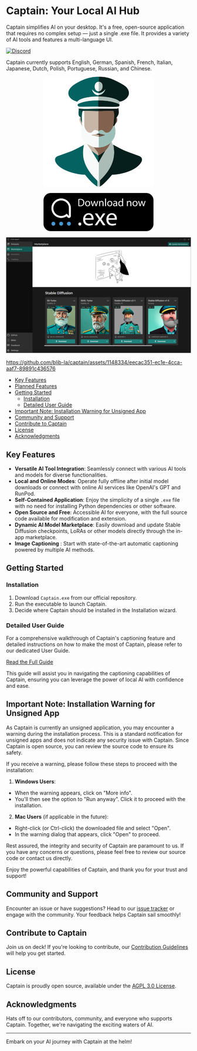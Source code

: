 # Captain: Your Local AI Hub

Captain simplifies AI on your desktop. It's a free, open-source application that requires no complex setup — just a single .exe file. It provides a variety of AI tools and features a multi-language UI.

[![Discord](https://img.shields.io/discord/1091306623819059300?color=7289da&label=Discord&logo=discord&logoColor=fff&style=for-the-badge)](https://discord.com/invite/m3TBB9XEkb)

Captain currently supports English, German, Spanish, French, Italian, Japanese, Dutch, Polish, Portuguese, Russian, and Chinese.


<p align="center">
    <img src="./docs/logo.png" alt="Download Captain" width="300">
</p>

<p align="center">
  <a href="https://github.com/blib-la/captain/releases/download/v1.0.0-beta.6/Captain.Setup.1.0.0-beta.6.exe">
    <img src="./docs/download.svg" alt="Download Captain" width="300">
  </a>
</p>

<p align="center">
    <img src="./docs/marketplace.png" alt="Download Captain" width="900">
</p>

https://github.com/blib-la/captain/assets/1148334/eecac351-ec1e-4cca-aaf7-89891c436576

<!-- toc -->

- [Key Features](#key-features)
- [Planned Features](#planned-features)
- [Getting Started](#getting-started)
  * [Installation](#installation)
  * [Detailed User Guide](#detailed-user-guide)
- [Important Note: Installation Warning for Unsigned App](#important-note-installation-warning-for-unsigned-app)
- [Community and Support](#community-and-support)
- [Contribute to Captain](#contribute-to-captain)
- [License](#license)
- [Acknowledgments](#acknowledgments)

<!-- tocstop -->

## Key Features

- **Versatile AI Tool Integration**: Seamlessly connect with various AI tools and models for diverse functionalities.
- **Local and Online Modes**: Operate fully offline after initial model downloads or connect with online AI services like OpenAI's GPT and RunPod.
- **Self-Contained Application**: Enjoy the simplicity of a single `.exe` file with no need for installing Python dependencies or other software.
- **Open Source and Free**: Accessible AI for everyone, with the full source code available for modification and extension.
- **Dynamic AI Model Marketplace**: Easily download and update Stable Diffusion checkpoints, LoRAs or other models directly through the in-app marketplace.
- **Image Captioning** : Start with state-of-the-art automatic captioning powered by multiple AI methods.

## Getting Started

### Installation

1. Download `Captain.exe` from our official repository.
2. Run the executable to launch Captain.
3. Decide where Captain should be installed in the Installation wizard.

### Detailed User Guide

For a comprehensive walkthrough of Captain's captioning feature and detailed instructions on how to make the most of Captain, please refer to our dedicated User Guide.

[Read the Full Guide](./docs/GUIDE.md)

This guide will assist you in navigating the captioning capabilities of Captain, ensuring you can leverage the power of local AI with confidence and ease.

## Important Note: Installation Warning for Unsigned App

As Captain is currently an unsigned application, you may encounter a warning during the installation process. This is a standard notification for unsigned apps and does not indicate any security issue with Captain. Since Captain is open source, you can review the source code to ensure its safety.

If you receive a warning, please follow these steps to proceed with the installation:

1. **Windows Users**:
  - When the warning appears, click on "More info".
  - You'll then see the option to "Run anyway". Click it to proceed with the installation.

2. **Mac Users** (if applicable in the future):
  - Right-click (or Ctrl-click) the downloaded file and select "Open".
  - In the warning dialog that appears, click "Open" to proceed.

Rest assured, the integrity and security of Captain are paramount to us. If you have any concerns or questions, please feel free to review our source code or contact us directly.

Enjoy the powerful capabilities of Captain, and thank you for your trust and support!


## Community and Support

Encounter an issue or have suggestions? Head to our [issue tracker](https://github.com/blib-la/captain/issues) or engage with the community. Your feedback helps Captain sail smoothly!

## Contribute to Captain

Join us on deck! If you're looking to contribute, our [Contribution Guidelines](./.github/CONTRIBUTING.md) will help you get started.

## License

Captain is proudly open source, available under the [AGPL 3.0 License](./LICENSE).

## Acknowledgments

Hats off to our contributors, community, and everyone who supports Captain. Together, we're navigating the exciting waters of AI.

---

Embark on your AI journey with Captain at the helm!
